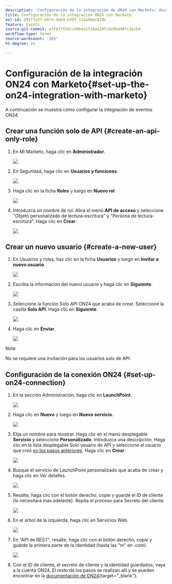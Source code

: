```yaml
---
description: 'Configuración de la integración de ON24 con Marketo: documentos de Marketo, documentación del producto'
title: Configuración de la integración ON24 con Marketo
exl-id: 395ffa37-b87d-4eb4-bf9f-72aa96dc819c
feature: Events
source-git-commit: e3f61755dccd9bea1378a429fc428b440fc3ecb4
workflow-type: tm+mt
source-wordcount: '263'
ht-degree: 1%

---
```


# Configuración de la integración ON24 con Marketo{#set-up-the-on24-integration-with-marketo}

A continuación se muestra cómo configurar la integración de eventos ON24.

## Crear una función solo de API {#create-an-api-only-role}

1. En Mi Marketo, haga clic en **Administrador**.

   ![](assets/set-up-the-on24-integration-with-marketo-1.png)

1. En Seguridad, haga clic en **Usuarios y funciones**.

   ![](assets/set-up-the-on24-integration-with-marketo-2.png)

1. Haga clic en la ficha **Roles** y luego en **Nuevo rol**.

   ![](assets/set-up-the-on24-integration-with-marketo-3.png)

1. Introduzca un nombre de rol. Abra el menú **API de acceso** y seleccione &quot;Objeto personalizado de lectura-escritura&quot; y &quot;Persona de lectura-escritura&quot;. Haga clic en **Crear**.

   ![](assets/set-up-the-on24-integration-with-marketo-4.png)

## Crear un nuevo usuario {#create-a-new-user}

1. En Usuarios y roles, haz clic en la ficha **Usuarios** y luego en **Invitar a nuevo usuario**.

   ![](assets/set-up-the-on24-integration-with-marketo-5.png)

1. Escriba la información del nuevo usuario y haga clic en **Siguiente**.

   ![](assets/set-up-the-on24-integration-with-marketo-6.png)

1. Seleccione la función Solo API ON24 que acaba de crear. Seleccione la casilla **Solo API**. Haga clic en **Siguiente**.

   ![](assets/set-up-the-on24-integration-with-marketo-7.png)

1. Haga clic en **Enviar**.

   ![](assets/set-up-the-on24-integration-with-marketo-8.png)

>[!NOTE]
>
>No se requiere una invitación para los usuarios solo de API.

## Configuración de la conexión ON24 {#set-up-on24-connection}

1. En la sección Administración, haga clic en **LaunchPoint**.

   ![](assets/set-up-the-on24-integration-with-marketo-9.png)

1. Haga clic en **Nuevo** y luego en **Nuevo servicio**.

   ![](assets/set-up-the-on24-integration-with-marketo-10.png)

1. Elija un nombre para mostrar. Haga clic en el menú desplegable **Servicio** y seleccione **Personalizado**. Introduzca una descripción. Haga clic en la lista desplegable Solo usuario de API y seleccione el usuario que creó [en los pasos anteriores](#create-a-new-user). Haga clic en **Crear**.

   ![](assets/set-up-the-on24-integration-with-marketo-11.png)

1. Busque el servicio de LaunchPoint personalizado que acaba de crear y haga clic en Ver detalles.

   ![](assets/set-up-the-on24-integration-with-marketo-12.png)

1. Resalte, haga clic con el botón derecho, copie y guarde el ID de cliente (lo necesitará más adelante). Repita el proceso para Secreto del cliente.

   ![](assets/set-up-the-on24-integration-with-marketo-13.png)

1. En el árbol de la izquierda, haga clic en Servicios Web.

   ![](assets/set-up-the-on24-integration-with-marketo-14.png)

1. En &quot;API de REST&quot;, resalte, haga clic con el botón derecho, copie y guarde la primera parte de la identidad (hasta las &quot;m&quot; en .com).

   ![](assets/set-up-the-on24-integration-with-marketo-15.png)

1. Con el ID de cliente, el secreto de cliente y la identidad guardados, vaya a la cuenta ON24. El resto de los pasos se realizan allí y se pueden encontrar en la [documentación de ON24](https://support.on24.com/hc/en-us/articles/21420762650523-Data-Integration-Setup-Instructions-When-Using-Marketo-Registration-Option-1){target="_blank"}.

